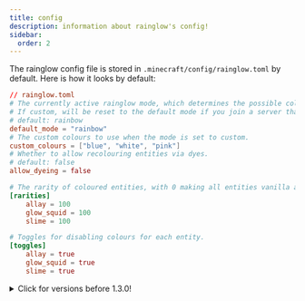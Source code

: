 ```yaml
---
title: config
description: information about rainglow's config!
sidebar:
  order: 2
---
```


The rainglow config file is stored in `.minecraft/config/rainglow.toml` by default. Here is how it looks by default:

```toml
// rainglow.toml
# The currently active rainglow mode, which determines the possible colours for entities to spawn with.
# If custom, will be reset to the default mode if you join a server that does not have the mode.
# default: rainbow
default_mode = "rainbow"
# The custom colours to use when the mode is set to custom.
custom_colours = ["blue", "white", "pink"]
# Whether to allow recolouring entities via dyes.
# default: false
allow_dyeing = false

# The rarity of coloured entities, with 0 making all entities vanilla and 100 making all entities coloured.
[rarities]
	allay = 100
	glow_squid = 100
	slime = 100

# Toggles for disabling colours for each entity.
[toggles]
	allay = true
	glow_squid = true
	slime = true
```

<details>
<summary>Click for versions before 1.3.0!</summary>

The rainglow configuration is stored in `.minecraft/config/rainglow.toml` by default. If you have changed your Minecraft/config folder it may be elsewhere.

### example configuration

```toml
mode = "genderfluid_pride"
custom = ["blue", "red", "green", "pink", "yellow", "orange", "indigo", "purple", "white", "gray", "black"]
enable_server_sync = true
rarity = 100

enable_glow_squid = true
enable_slime = true
enable_allay = false
```

### what are those things?

- `mode`: the mode declares which colours are currently shown in your game. Rainglow comes with a set of default modes, and you can [define your own](/rainglow/creating-custom-modes/) using data packs. When you change this, all squids with now-invalid colours will have their colours re-rolled. A list of default modes can be found [here](/rainglow/reference/#default-modes).
- `custom`: this defines all the colours available in the "custom" mode. Information on which colours can be added can be found [here](/rainglow/reference/#available-colours).
- `enable_server_sync`: if this is set to `true` on a server, connecting clients will use the mode you have set in your configuration, and also send the client any custom modes you've made. More information on what this does and how it works can be found [here](/rainglow/server-sync/).
- `rarity`: the percentage likelihood of any entity having a custom colour. This defaults to 100, meaning 100% of entities have rainglow colours.
- `enable_[entity]`: rainglow provides granular control over whether to use custom colour for each supported entity. If `false`, the entity will use its vanilla colours. Information on which entities can be added can be found [here](/rainglow/reference/#available-entities).

</details>
